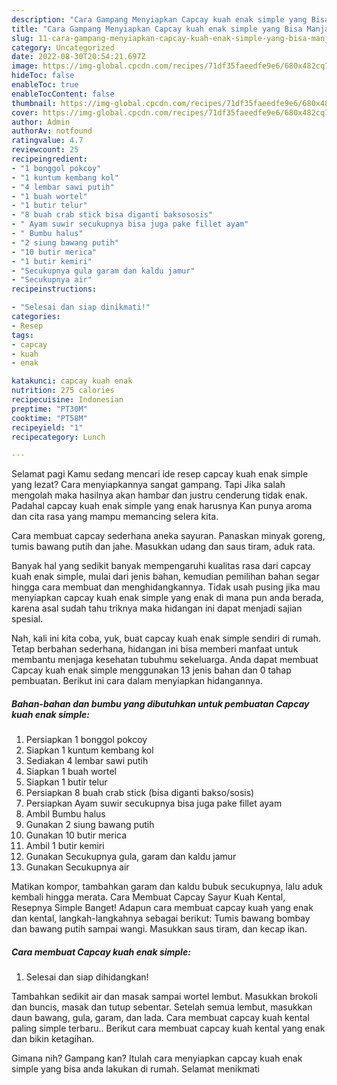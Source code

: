 ```yaml
---
description: "Cara Gampang Menyiapkan Capcay kuah enak simple yang Bisa Manjain Lidah"
title: "Cara Gampang Menyiapkan Capcay kuah enak simple yang Bisa Manjain Lidah"
slug: 11-cara-gampang-menyiapkan-capcay-kuah-enak-simple-yang-bisa-manjain-lidah
category: Uncategorized
date: 2022-08-30T20:54:21.697Z
image: https://img-global.cpcdn.com/recipes/71df35faeedfe9e6/680x482cq70/capcay-kuah-enak-simple-foto-resep-utama.jpg
hideToc: false
enableToc: true
enableTocContent: false
thumbnail: https://img-global.cpcdn.com/recipes/71df35faeedfe9e6/680x482cq70/capcay-kuah-enak-simple-foto-resep-utama.jpg
cover: https://img-global.cpcdn.com/recipes/71df35faeedfe9e6/680x482cq70/capcay-kuah-enak-simple-foto-resep-utama.jpg
author: Admin
authorAv: notfound
ratingvalue: 4.7
reviewcount: 25
recipeingredient:
- "1 bonggol pokcoy"
- "1 kuntum kembang kol"
- "4 lembar sawi putih"
- "1 buah wortel"
- "1 butir telur"
- "8 buah crab stick bisa diganti baksososis"
- " Ayam suwir secukupnya bisa juga pake fillet ayam"
- " Bumbu halus"
- "2 siung bawang putih"
- "10 butir merica"
- "1 butir kemiri"
- "Secukupnya gula garam dan kaldu jamur"
- "Secukupnya air"
recipeinstructions:

- "Selesai dan siap dinikmati!"
categories:
- Resep
tags:
- capcay
- kuah
- enak

katakunci: capcay kuah enak 
nutrition: 275 calories
recipecuisine: Indonesian
preptime: "PT30M"
cooktime: "PT58M"
recipeyield: "1"
recipecategory: Lunch

---
```



Selamat pagi Kamu sedang mencari ide resep capcay kuah enak simple yang lezat? Cara menyiapkannya sangat gampang. Tapi Jika salah mengolah maka hasilnya akan hambar dan justru cenderung tidak enak. Padahal capcay kuah enak simple yang enak harusnya Kan punya aroma dan cita rasa yang mampu memancing selera kita.


Cara membuat capcay sederhana aneka sayuran. Panaskan minyak goreng, tumis bawang putih dan jahe. Masukkan udang dan saus tiram, aduk rata.

Banyak hal yang sedikit banyak mempengaruhi kualitas rasa dari capcay kuah enak simple, mulai dari jenis bahan, kemudian pemilihan bahan segar hingga cara membuat dan menghidangkannya. Tidak usah pusing jika mau menyiapkan capcay kuah enak simple yang enak di mana pun anda berada, karena asal sudah tahu triknya maka hidangan ini dapat menjadi sajian spesial.


Nah, kali ini kita coba, yuk, buat capcay kuah enak simple sendiri di rumah. Tetap berbahan sederhana, hidangan ini bisa memberi manfaat untuk membantu menjaga kesehatan tubuhmu sekeluarga. Anda dapat membuat Capcay kuah enak simple menggunakan 13 jenis bahan dan 0 tahap pembuatan. Berikut ini cara dalam menyiapkan hidangannya.

<!--inarticleads1-->

##### Bahan-bahan dan bumbu yang dibutuhkan untuk pembuatan Capcay kuah enak simple:

1. Persiapkan 1 bonggol pokcoy
1. Siapkan 1 kuntum kembang kol
1. Sediakan 4 lembar sawi putih
1. Siapkan 1 buah wortel
1. Siapkan 1 butir telur
1. Persiapkan 8 buah crab stick (bisa diganti bakso/sosis)
1. Persiapkan  Ayam suwir secukupnya bisa juga pake fillet ayam
1. Ambil  Bumbu halus
1. Gunakan 2 siung bawang putih
1. Gunakan 10 butir merica
1. Ambil 1 butir kemiri
1. Gunakan Secukupnya gula, garam dan kaldu jamur
1. Gunakan Secukupnya air


Matikan kompor, tambahkan garam dan kaldu bubuk secukupnya, lalu aduk kembali hingga merata. Cara Membuat Capcay Sayur Kuah Kental, Resepnya Simple Banget! Adapun cara membuat capcay kuah yang enak dan kental, langkah-langkahnya sebagai berikut: Tumis bawang bombay dan bawang putih sampai wangi. Masukkan saus tiram, dan kecap ikan. 

<!--inarticleads2-->

##### Cara membuat Capcay kuah enak simple:


1. Selesai dan siap dihidangkan!

Tambahkan sedikit air dan masak sampai wortel lembut. Masukkan brokoli dan buncis, masak dan tutup sebentar. Setelah semua lembut, masukkan daun bawang, gula, garam, dan lada. Cara membuat capcay kuah kental paling simple terbaru.. Berikut cara membuat capcay kuah kental yang enak dan bikin ketagihan. 

Gimana nih? Gampang kan? Itulah cara menyiapkan capcay kuah enak simple yang bisa anda lakukan di rumah. Selamat menikmati
